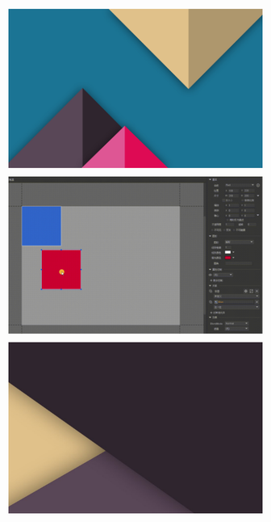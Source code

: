 ![Place](./Pic/Place.png)

![myGif2](./Pic/myGif.gif)

![image-20211101151929498](Pic/image-20211101151929498.png)